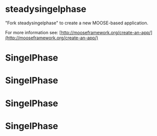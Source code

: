 steadysingelphase
=====

"Fork steadysingelphase" to create a new MOOSE-based application.

For more information see: [http://mooseframework.org/create-an-app/](http://mooseframework.org/create-an-app/)
# SingelPhase
# SingelPhase
# SingelPhase
# SingelPhase
